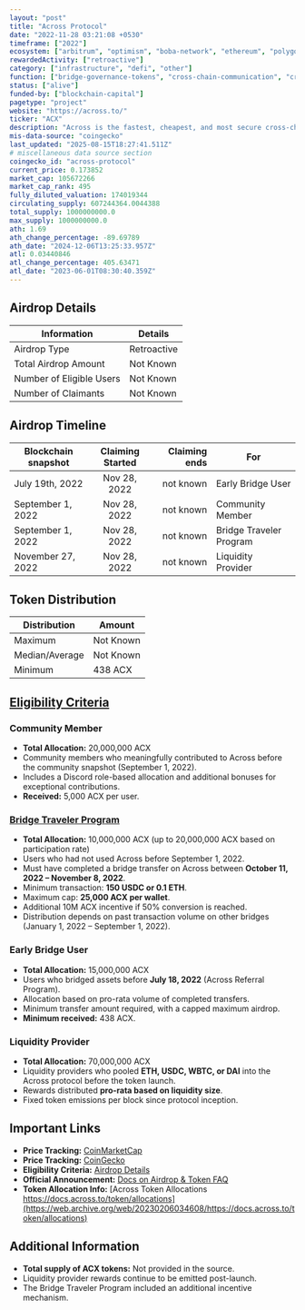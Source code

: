 ```yaml
---
layout: "post"
title: "Across Protocol"
date: "2022-11-28 03:21:08 +0530"
timeframe: ["2022"]
ecosystem: ["arbitrum", "optimism", "boba-network", "ethereum", "polygon"]
rewardedActivity: ["retroactive"]
category: ["infrastructure", "defi", "other"]
function: ["bridge-governance-tokens", "cross-chain-communication", "cross-chain", "liquidity", "intent"]
status: ["alive"]
funded-by: ["blockchain-capital"]
pagetype: "project"
website: "https://across.to/"
ticker: "ACX"
description: "Across is the fastest, cheapest, and most secure cross-chain bridge for Ethereum, Arbitrum, Optimism, Polygon, and other Layer 1 and Layer 2 networks."
mis-data-source: "coingecko"
last_updated: "2025-08-15T18:27:41.511Z"
# miscellaneous data source section
coingecko_id: "across-protocol"
current_price: 0.173852
market_cap: 105672266
market_cap_rank: 495
fully_diluted_valuation: 174019344
circulating_supply: 607244364.0044388
total_supply: 1000000000.0
max_supply: 1000000000.0
ath: 1.69
ath_change_percentage: -89.69789
ath_date: "2024-12-06T13:25:33.957Z"
atl: 0.03440846
atl_change_percentage: 405.63471
atl_date: "2023-06-01T08:30:40.359Z"
---
```


## Airdrop Details

| Information              | Details     |
| ------------------------ | ----------- |
| Airdrop Type             | Retroactive |
| Total Airdrop Amount     | Not Known   |
| Number of Eligible Users | Not Known   |
| Number of Claimants      | Not Known  |

## Airdrop Timeline

| Blockchain snapshot | Claiming Started | Claiming ends | For                     |
| ------------------- | :--------------: | ------------: | ----------------------- |
| July 19th, 2022     |   Nov 28, 2022   |     not known | Early Bridge User       |
| September 1, 2022   |   Nov 28, 2022   |     not known | Community Member        |
| September 1, 2022   |   Nov 28, 2022   |     not known | Bridge Traveler Program |
| November 27, 2022   |   Nov 28, 2022   |     not known | Liquidity Provider      |

## Token Distribution

| Distribution   | Amount    |
| -------------- | --------- |
| Maximum        | Not Known |
| Median/Average | Not Known |
| Minimum        | 438 ACX   |

## [Eligibility Criteria](https://across.to/airdrop)

### Community Member

- **Total Allocation:** 20,000,000 ACX
- Community members who meaningfully contributed to Across before the community snapshot (September 1, 2022).
- Includes a Discord role-based allocation and additional bonuses for exceptional contributions.
- **Received:** 5,000 ACX per user.

### [Bridge Traveler Program](https://web.archive.org/web/20221012151506/https://docs.across.to/v2/bridge-traveler-program)

- **Total Allocation:** 10,000,000 ACX (up to 20,000,000 ACX based on participation rate)
- Users who had not used Across before September 1, 2022.
- Must have completed a bridge transfer on Across between **October 11, 2022 – November 8, 2022**.
- Minimum transaction: **150 USDC or 0.1 ETH**.
- Maximum cap: **25,000 ACX per wallet**.
- Additional 10M ACX incentive if 50% conversion is reached.
- Distribution depends on past transaction volume on other bridges (January 1, 2022 – September 1, 2022).

### Early Bridge User

- **Total Allocation:** 15,000,000 ACX
- Users who bridged assets before **July 18, 2022** (Across Referral Program).
- Allocation based on pro-rata volume of completed transfers.
- Minimum transfer amount required, with a capped maximum airdrop.
- **Minimum received:** 438 ACX.

### Liquidity Provider

- **Total Allocation:** 70,000,000 ACX
- Liquidity providers who pooled **ETH, USDC, WBTC, or DAI** into the Across protocol before the token launch.
- Rewards distributed **pro-rata based on liquidity size**.
- Fixed token emissions per block since protocol inception.

## Important Links

- **Price Tracking:** [CoinMarketCap](https://coinmarketcap.com/currencies/across-protocol)
- **Price Tracking:** [CoinGecko](https://www.coingecko.com/en/coins/across-protocol)
- **Eligibility Criteria:** [Airdrop Details](https://across.to/airdrop)
- **Official Announcement:** [Docs on Airdrop & Token FAQ](https://web.archive.org/web/20221018192413/https://docs.across.to/v2/airdrop-and-token-faq)
- **Token Allocation Info:** [Across Token Allocations https://docs.across.to/token/allocations](https://web.archive.org/web/20230206034608/https://docs.across.to/token/allocations)

## Additional Information

- **Total supply of ACX tokens:** Not provided in the source.
- Liquidity provider rewards continue to be emitted post-launch.
- The Bridge Traveler Program included an additional incentive mechanism.